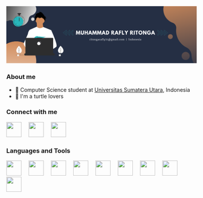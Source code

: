 <img src = "assets/biobanner.png">

### About me

- 📖 Computer Science student at <a href = "https://www.usu.ac.id/id">Universitas Sumatera Utara</a>, Indonesia
- 🐢 I'm a turtle lovers


### Connect with me

<a href = "https://www.instagram.com/raflyritonga/" alt="Instagram"><img src="https://img.icons8.com/fluency//000000/instagram-new.png" height="40" width="40" style= margin-right:15px;/></a>
<a href = "https://www.instagram.com/raflyritonga/" alt="LinkedIn"><img src="https://img.icons8.com/color/000000/linkedin.png" height="40" width="40" style= margin-right:15px;/></a>
<a href = "mailto:ritongarafly21@gmail.com" alt="Email"><img src="https://img.icons8.com/color/48/000000/gmail-new.png" height="40" width="40" style= margin-right:15px;/></a>

### Languages and Tools

<a href = "https://www.w3schools.com/html/" alt="HTML 5"> <img src="https://img.icons8.com/color/000000/html-5--v1.png" width="40" height="40" style= margin-right:15px;/></a>
<a href="https://www.w3schools.com/css/" alt="CSS 3"><img src="https://img.icons8.com/color/000000/css3.png" width="40" height="40" style= margin-right:15px;/></a>
<a href="https://getbootstrap.com/" alt="Bootstrap"><img src="https://img.icons8.com/color/000000/bootstrap.png" width="40" height="40" style= margin-right:15px;/></a>
<a href="https://www.cprogramming.com/" alt="C"><img src="https://img.icons8.com/color/000000/c-programming.png" width="40" height="40" style= margin-right:15px;/></a>
<a href="https://www.w3schools.com/CPP/" alt="C++"><img src="https://img.icons8.com/color/000000/c-plus-plus-logo.png" width="40" height="40" style= margin-right:15px;/></a>
<a href="https://www.python.org/" alt="Python"><img src="https://img.icons8.com/color/000000/python--v1.png" width="40" height="40" style= margin-right:15px;/></a>
<a href="https://dart.dev/" alt="Dart"><img src="https://img.icons8.com/color/000000/dart.png" width="40" height="40" style= margin-right:15px;/></a>
<a href="https://flutter.dev/" alt="iFlutter"><img src="https://img.icons8.com/color/000000/flutter.png" width="40" height="40" style= margin-right:15px;/></a>
<a href="https://git-scm.com/" alt="Git"><img src="https://img.icons8.com/color/000000/git.png" width="40" height="40" style= margin-right:15px; /></a>

<!--
**raflyritonga/raflyritonga** is a ✨ _special_ ✨ repository because its `README.md` (this file) appears on your GitHub profile.

Here are some ideas to get you started:


- 👯 I’m looking to collaborate on ...
- 🤔 I’m looking for help with ...
- 💬 Ask me about ...
- 📫 How to reach me: ...
- 😄 Pronouns: ...
-->
